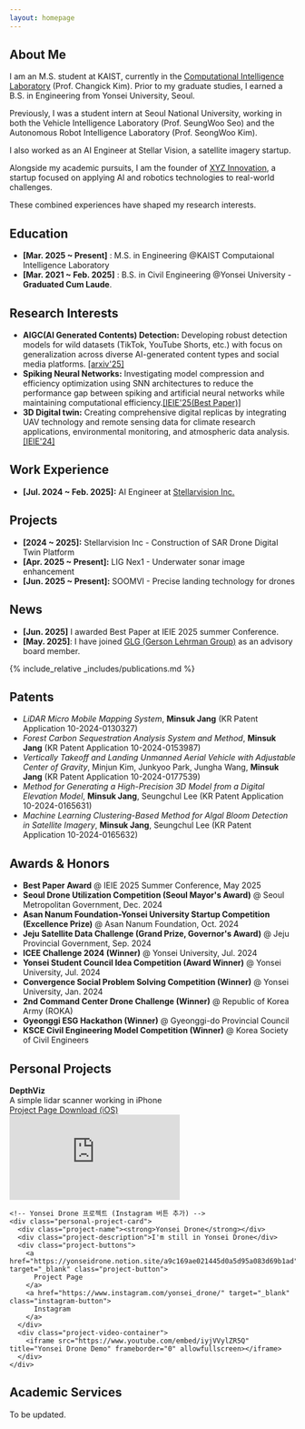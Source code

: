 ```yaml
---
layout: homepage
---
```


## About Me

I am an M.S. student at KAIST, currently in the [Computational Intelligence Laboratory](https://stellarvision.co.kr/en/) (Prof. Changick Kim). Prior to my graduate studies, I earned a B.S. in Engineering from Yonsei University, Seoul.

Previously, I was a student intern at Seoul National University, working in both the Vehicle Intelligence Laboratory (Prof. SeungWoo Seo) and the Autonomous Robot Intelligence Laboratory (Prof. SeongWoo Kim).

I also worked as an AI Engineer at Stellar Vision, a satellite imagery startup.

Alongside my academic pursuits, I am the founder of [XYZ Innovation](https://www.linkedin.com/company/xyzinnovation), a startup focused on applying AI and robotics technologies to real-world challenges.

These combined experiences have shaped my research interests.





## Education
* **[Mar. 2025 ~ Present]** : M.S. in Engineering @KAIST Computaional Intelligence Laboratory
* **[Mar. 2021 ~ Feb. 2025]** : B.S. in  Civil Engineering @Yonsei University - **Graduated Cum Laude**.


## Research Interests

* **AIGC(AI Generated Contents) Detection:** Developing robust detection models for wild datasets (TikTok, YouTube Shorts, etc.) with focus on generalization across diverse AI-generated content types and social media platforms. [[arxiv'25]](https://arxiv.org/abs/2506.17592)
* **Spiking Neural Networks:** Investigating model compression and efficiency optimization using SNN architectures to reduce the performance gap between spiking and artificial neural networks while maintaining computational efficiency.[[IEIE'25(Best Paper)]](https://www.linkedin.com/posts/jadenjang_neuromorphiccomputing-visiontransformer-ai-activity-7348206102817189889-3Umd?utm_source=share&utm_medium=member_desktop&rcm=ACoAAEruz8kBUKyMdf_xZCXG6yIDp-BUSGMewOA)
* **3D Digital twin:** Creating comprehensive digital replicas by integrating UAV technology and remote sensing data for climate research applications, environmental monitoring, and atmospheric data analysis.
[[IEIE'24]](https://www.dbpia.co.kr/journal/articleDetail?nodeId=NODE11890368) 


## Work Experience

* **[Jul. 2024 ~ Feb. 2025]:** AI Engineer at [Stellarvision Inc.](https://stellarvision.co.kr/en/)


## Projects

* **[2024 ~ 2025]:** Stellarvision Inc - Construction of SAR Drone Digital Twin Platform
* **[Apr. 2025 ~ Present]:** LIG Nex1 - Underwater sonar image enhancement
* **[Jun. 2025 ~ Present]:** SOOMVI - Precise landing technology for drones

## News

* **[Jun. 2025]** I awarded Best Paper at IEIE 2025 summer Conference.
* **[May. 2025]**: I have joined [GLG (Gerson Lehrman Group)](https://glginsights.com/ko/?utm_source=google&utm_medium=paid&utm_campaign=GLG%20BRAND&utm_term=glg&gad_source=1&gad_campaignid=21845526237&gclid=CjwKCAjw4K3DBhBqEiwAYtG_9FFCdtJ4EJE-E1SPtnAW7iV62W9dxZ5IUlwkiPAfuqOmnNErZj6MAxoCgygQAvD_BwE) as an advisory board member.
  
{% include_relative _includes/publications.md %}


## Patents

* *LiDAR Micro Mobile Mapping System*, **Minsuk Jang** (KR Patent Application 10-2024-0130327)
* *Forest Carbon Sequestration Analysis System and Method*, **Minsuk Jang** (KR Patent Application 10-2024-0153987)
* *Vertically Takeoff and Landing Unmanned Aerial Vehicle with Adjustable Center of Gravity*, Minjun Kim, Junkyoo Park, Jungha Wang, **Minsuk Jang** (KR Patent Application 10-2024-0177539)
* *Method for Generating a High-Precision 3D Model from a Digital Elevation Model*, **Minsuk Jang**, Seungchul Lee (KR Patent Application 10-2024-0165631)
* *Machine Learning Clustering-Based Method for Algal Bloom Detection in Satellite Imagery*, **Minsuk Jang**, Seungchul Lee (KR Patent Application 10-2024-0165632)


  
## Awards & Honors

* **Best Paper Award** @ IEIE 2025 Summer Conference, May 2025
* **Seoul Drone Utilization Competition <strong>(Seoul Mayor's Award)</strong>** @ Seoul Metropolitan Government, Dec. 2024
* **Asan Nanum Foundation-Yonsei University Startup Competition <strong>(Excellence Prize)</strong>** @ Asan Nanum Foundation, Oct. 2024
* **Jeju Satellite Data Challenge <strong>(Grand Prize, Governor's Award)</strong>** @ Jeju Provincial Government, Sep. 2024
* **ICEE Challenge 2024 (Winner)** @ Yonsei University, Jul. 2024
* **Yonsei Student Council Idea Competition (Award Winner)** @ Yonsei University, Jul. 2024
* **Convergence Social Problem Solving Competition (Winner)** @ Yonsei University, Jan. 2024
* **2nd Command Center Drone Challenge (Winner)** @ Republic of Korea Army (ROKA)
* **Gyeonggi ESG Hackathon (Winner)** @ Gyeonggi-do Provincial Council
* **KSCE Civil Engineering Model Competition (Winner)** @ Korea Society of Civil Engineers
  



## Personal Projects

<div class="main-personal-projects">
  <div class="personal-project-row">
    <!-- DepthViz 프로젝트 -->
    <div class="personal-project-card">
      <div class="project-name"><strong>DepthViz</strong></div>
      <div class="project-description">A simple lidar scanner working in iPhone</div>
      <div class="project-buttons">
        <a href="https://github.com/tersite1/DepthViz" target="_blank" class="project-button">
          Project Page
        </a>
        <a href="https://apps.apple.com/app/depthviz/id123456789" target="_blank" class="download-button ios-button">
          Download (iOS)
        </a>
      </div>
      <div class="project-video-container">
        <iframe src="https://www.youtube.com/embed/jtFA_WKWBDY" title="DepthViz Demo" frameborder="0" allowfullscreen></iframe>
      </div>
    </div>

    <!-- Yonsei Drone 프로젝트 (Instagram 버튼 추가) -->
    <div class="personal-project-card">
      <div class="project-name"><strong>Yonsei Drone</strong></div>
      <div class="project-description">I'm still in Yonsei Drone</div>
      <div class="project-buttons">
        <a href="https://yonseidrone.notion.site/a9c169ae021445d0a5d95a083d69b1ad" target="_blank" class="project-button">
          Project Page
        </a>
        <a href="https://www.instagram.com/yonsei_drone/" target="_blank" class="instagram-button">
          Instagram
        </a>
      </div>
      <div class="project-video-container">
        <iframe src="https://www.youtube.com/embed/iyjVVylZR5Q" title="Yonsei Drone Demo" frameborder="0" allowfullscreen></iframe>
      </div>
    </div>
  </div>
</div>







## Academic Services

To be updated.



